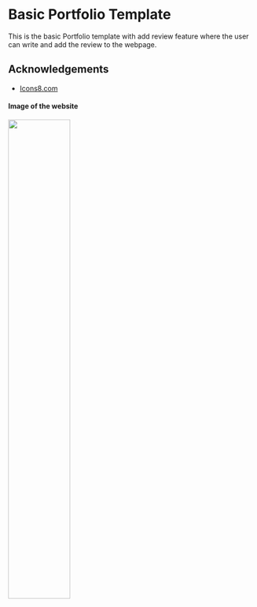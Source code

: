 # Basic Portfolio Template

This is the basic Portfolio template with add review feature where the user can write and add the review to the webpage.


## Acknowledgements

 - [Icons8.com](https://icons8.com)

#### Image of the website 

<img src="https://github.com/PrasadP27/Portfolio-Template/assets/157368807/1043e60c-befc-48e6-ac42-db84f1a8c7ea" width="50%" />

